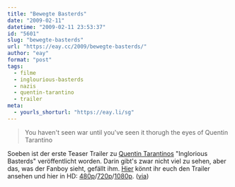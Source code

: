 ```yaml
---
title: "Bewegte Basterds"
date: "2009-02-11"
datetime: "2009-02-11 23:53:37"
id: "5601"
slug: "bewegte-basterds"
url: "https://eay.cc/2009/bewegte-basterds/"
author: "eay"
format: "post"
tags:
  - filme
  - inglourious-basterds
  - nazis
  - quentin-tarantino
  - trailer
meta:
  - yourls_shorturl: "https://eay.li/sg"
---
```


> You haven't seen war until you've seen it thorugh the eyes of Quentin Tarantino

Soeben ist der erste Teaser Trailer zu [Quentin Tarantinos](//eay.cc/tag/tarantino/) "Inglorious Basterds" veröffentlicht worden. Darin gibt's zwar nicht viel zu sehen, aber das, was der Fanboy sieht, gefällt ihm. [Hier](http://movies.yahoo.com/premieres/11990378) könnt ihr euch den Trailer ansehen und hier in HD: [480p](http://playlist.yahoo.com/makeplaylist.dll?sid=80016337&sdm=web&pt=rd)/[720p](http://playlist.yahoo.com/makeplaylist.dll?sid=80016342&sdm=web&pt=rd)/[1080p](http://playlist.yahoo.com/makeplaylist.dll?sid=80016343&sdm=web&pt=rd). ([via](http://www.equilibriumblog.de/wordpress/2009/02/10/inglourious-basterds-trailer-sneak-peek/))
